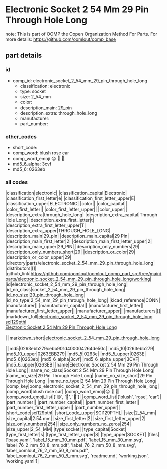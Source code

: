 # Electronic Socket 2 54 Mm 29 Pin Through Hole Long  

note: This is part of OOMP the Oopen Organization Method For Parts. For more details: https://github.com/oomlout/oomp_base

##  part details





### id
* oomp_id: electronic_socket_2_54_mm_29_pin_through_hole_long
  * classification: electronic
  * type: socket
  * size: 2_54_mm
  * color: 
  * description_main: 29_pin
  * description_extra: through_hole_long
  * manufacturer: 
  * part_number: 

### other_codes
* short_code: 
* oomp_word: blush rose car
* oomp_word_emoji :blush: :rose: :car:
* md5_6_alpha: 3cvf
* md5_6: 0263eb

### all codes 
|classification|electronic|
|classification_capital|Electronic|
|classification_first_letter|e|
|classification_first_letter_upper|E|
|classification_upper|ELECTRONIC|
|color||
|color_capital||
|color_first_letter||
|color_first_letter_upper||
|color_upper||
|description_extra|through_hole_long|
|description_extra_capital|Through Hole Long|
|description_extra_first_letter|t|
|description_extra_first_letter_upper|T|
|description_extra_upper|THROUGH_HOLE_LONG|
|description_main|29_pin|
|description_main_capital|29 Pin|
|description_main_first_letter|2|
|description_main_first_letter_upper|2|
|description_main_upper|29_PIN|
|description_only_numbers|29|
|description_only_numbers_short|29|
|description_or_color|29|
|description_or_color_upper|29|
|directory|parts/electronic_socket_2_54_mm_29_pin_through_hole_long|
|distributors|[]|
|github_link|https://github.com/oomlout/oomlout_oomp_part_src/tree/main/parts/electronic_socket_2_54_mm_29_pin_through_hole_long/working|
|id|electronic_socket_2_54_mm_29_pin_through_hole_long|
|id_no_class|socket_2_54_mm_29_pin_through_hole_long|
|id_no_size|29_pin_through_hole_long|
|id_no_type|2_54_mm_29_pin_through_hole_long|
|kicad_reference|CONN|
|manufacturer||
|manufacturer_capital||
|manufacturer_first_letter||
|manufacturer_first_letter_upper||
|manufacturer_upper||
|manufacturers|[]|
|markdown_full|[electronic_socket_2_54_mm_29_pin_through_hole_long](https://github.com/oomlout/oomlout_oomp_part_src/tree/main/parts/electronic_socket_2_54_mm_29_pin_through_hole_long/working)<br>[sci129pthl](https://github.com/oomlout/oomlout_oomp_part_src/tree/main/parts/electronic_socket_2_54_mm_29_pin_through_hole_long/working)<br>[Electronic Socket 2 54 Mm 29 Pin Through Hole Long](https://github.com/oomlout/oomlout_oomp_part_src/tree/main/parts/electronic_socket_2_54_mm_29_pin_through_hole_long/working)<br><br>|
|markdown_short|[electronic_socket_2_54_mm_29_pin_through_hole_long](https://github.com/oomlout/oomlout_oomp_part_src/tree/main/parts/electronic_socket_2_54_mm_29_pin_through_hole_long/working)<br><br>|
|md5|0263ebb279cebb901d400004264de50c|
|md5_10|0263ebb279|
|md5_10_upper|0263EBB279|
|md5_5|0263e|
|md5_5_upper|0263E|
|md5_6|0263eb|
|md5_6_alpha|3cvf|
|md5_6_alpha_upper|3CVF|
|md5_6_upper|0263EB|
|name|Electronic Socket 2 54 Mm 29 Pin Through Hole Long|
|name_no_class|Socket 2 54 Mm 29 Pin Through Hole Long|
|name_no_size|29 Pin Through Hole Long|
|name_no_size_short|29 Pin Through Hole Long|
|name_no_type|2 54 Mm 29 Pin Through Hole Long|
|oomp_key|oomp_electronic_socket_2_54_mm_29_pin_through_hole_long|
|oomp_word|blush rose car|
|oomp_word_emoji|:blush: :rose: :car:|
|oomp_word_emoji_list|[':blush:', ':rose:', ':car:']|
|oomp_word_list|['blush', 'rose', 'car']|
|part_number||
|part_number_capital||
|part_number_first_letter||
|part_number_first_letter_upper||
|part_number_upper||
|short_code|sci129pthl|
|short_code_upper|SCI129PTHL|
|size|2_54_mm|
|size_capital|2.54 mm|
|size_first_letter|2|
|size_first_letter_upper|2|
|size_only_numbers|254|
|size_only_numbers_no_zeros|254|
|size_upper|2_54_MM|
|type|socket|
|type_capital|Socket|
|type_first_letter|s|
|type_first_letter_upper|S|
|type_upper|SOCKET|
|files|['base.yaml', 'label_15_mm_30_mm.pdf', 'label_15_mm_30_mm.svg', 'label_76_2_mm_50_8_mm.pdf', 'label_76_2_mm_50_8_mm.svg', 'label_oomlout_76_2_mm_50_8_mm.pdf', 'label_oomlout_76_2_mm_50_8_mm.svg', 'readme.md', 'working.json', 'working.yaml']|
